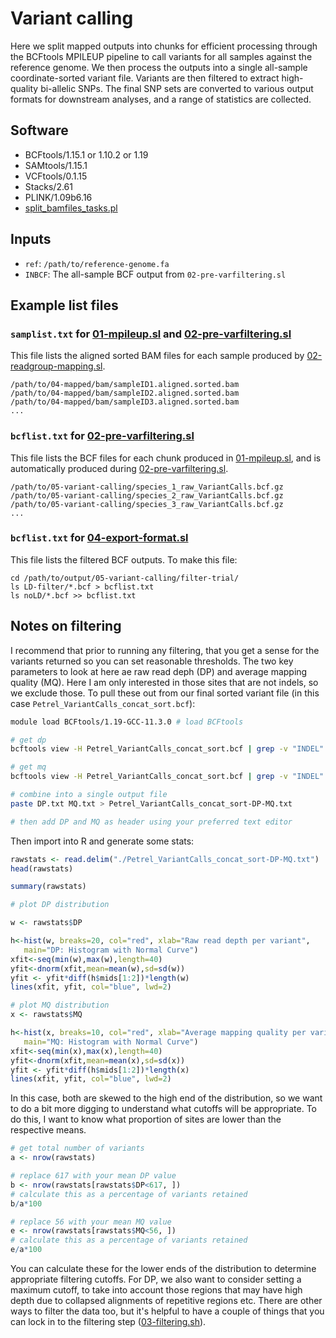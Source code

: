 # Variant calling

Here we split mapped outputs into chunks for efficient processing through the BCFtools MPILEUP pipeline to call variants for all samples against the reference genome. We then process the outputs into a single all-sample coordinate-sorted variant file. Variants are then filtered to extract high-quality bi-allelic SNPs. The final SNP sets are converted to various output formats for downstream analyses, and a range of statistics are collected.

## Software

* BCFtools/1.15.1 or 1.10.2 or 1.19
* SAMtools/1.15.1
* VCFtools/0.1.15
* Stacks/2.61
* PLINK/1.09b6.16
* [split_bamfiles_tasks.pl](https://github.com/Lanilen/SubSampler_SNPcaller/split_bamfiles_tasks.pl)

## Inputs

* `ref`: `/path/to/reference-genome.fa`
* `INBCF`: The all-sample BCF output from `02-pre-varfiltering.sl`

## Example list files

### `samplist.txt` for [01-mpileup.sl](01-mpileup.sl) and [02-pre-varfiltering.sl](02-pre-varfiltering.sl)

This file lists the aligned sorted BAM files for each sample produced by [02-readgroup-mapping.sl](../02-mapping/02-readgroup-mapping.sl).

```
/path/to/04-mapped/bam/sampleID1.aligned.sorted.bam
/path/to/04-mapped/bam/sampleID2.aligned.sorted.bam
/path/to/04-mapped/bam/sampleID3.aligned.sorted.bam
...
```

### `bcflist.txt` for [02-pre-varfiltering.sl](02-pre-varfiltering.sl)

This file lists the BCF files for each chunk produced in [01-mpileup.sl](01-mpileup.sl), and is automatically produced during [02-pre-varfiltering.sl](02-pre-varfiltering.sl).  

```
/path/to/05-variant-calling/species_1_raw_VariantCalls.bcf.gz
/path/to/05-variant-calling/species_2_raw_VariantCalls.bcf.gz
/path/to/05-variant-calling/species_3_raw_VariantCalls.bcf.gz
...
```

### `bcflist.txt` for [04-export-format.sl](04-export-format.sl)

This file lists the filtered BCF outputs. To make this file:

```
cd /path/to/output/05-variant-calling/filter-trial/
ls LD-filter/*.bcf > bcflist.txt
ls noLD/*.bcf >> bcflist.txt
```

## Notes on filtering

I recommend that prior to running any filtering, that you get a sense for the variants returned so you can set reasonable thresholds. The two key parameters to look at here ae raw read deph (DP) and average mapping quality (MQ). Here I am only interested in those sites that are not indels, so we exclude those. To pull these out from our final sorted variant file (in this case `Petrel_VariantCalls_concat_sort.bcf`):

```bash
module load BCFtools/1.19-GCC-11.3.0 # load BCFtools

# get dp
bcftools view -H Petrel_VariantCalls_concat_sort.bcf | grep -v "INDEL" | awk '{print $8}' | cut -d ";" -f1 | cut -d "=" -f2 > DP.txt

# get mq
bcftools view -H Petrel_VariantCalls_concat_sort.bcf | grep -v "INDEL" | sed -n -e 's/^.*MQ=//p' | cut -f1 > MQ.txt

# combine into a single output file
paste DP.txt MQ.txt > Petrel_VariantCalls_concat_sort-DP-MQ.txt

# then add DP and MQ as header using your preferred text editor
```

Then import into R and generate some stats:

```r
rawstats <- read.delim("./Petrel_VariantCalls_concat_sort-DP-MQ.txt")
head(rawstats)

summary(rawstats)

# plot DP distribution

w <- rawstats$DP

h<-hist(w, breaks=20, col="red", xlab="Raw read depth per variant",
   main="DP: Histogram with Normal Curve")
xfit<-seq(min(w),max(w),length=40)
yfit<-dnorm(xfit,mean=mean(w),sd=sd(w))
yfit <- yfit*diff(h$mids[1:2])*length(w)
lines(xfit, yfit, col="blue", lwd=2)

# plot MQ distribution
x <- rawstats$MQ

h<-hist(x, breaks=10, col="red", xlab="Average mapping quality per variant",
   main="MQ: Histogram with Normal Curve")
xfit<-seq(min(x),max(x),length=40)
yfit<-dnorm(xfit,mean=mean(x),sd=sd(x))
yfit <- yfit*diff(h$mids[1:2])*length(x)
lines(xfit, yfit, col="blue", lwd=2)
```

In this case, both are skewed to the high end of the distribution, so we want to do a bit more digging to understand what cutoffs will be appropriate. To do this, I want to know what proportion of sites are lower than the respective means.

```r
# get total number of variants
a <- nrow(rawstats)

# replace 617 with your mean DP value
b <- nrow(rawstats[rawstats$DP<617, ])
# calculate this as a percentage of variants retained
b/a*100

# replace 56 with your mean MQ value
e <- nrow(rawstats[rawstats$MQ<56, ])
# calculate this as a percentage of variants retained
e/a*100
```

You can calculate these for the lower ends of the distribution to determine appropriate filtering cutoffs. For DP, we also want to consider setting a maximum cutoff, to take into account those regions that may have high depth due to collapsed alignments of repetitive regions etc. There are other ways to filter the data too, but it's helpful to have a couple of things that you can lock in to the filtering step ([03-filtering.sh](./03-filtering.sh)). 



